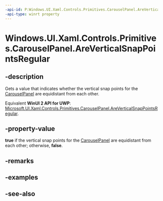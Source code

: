 ```yaml
---
-api-id: P:Windows.UI.Xaml.Controls.Primitives.CarouselPanel.AreVerticalSnapPointsRegular
-api-type: winrt property
---
```


<!-- Property syntax
public bool AreVerticalSnapPointsRegular { get; }
-->

# Windows.UI.Xaml.Controls.Primitives.CarouselPanel.AreVerticalSnapPointsRegular

## -description
Gets a value that indicates whether the vertical snap points for the [CarouselPanel](carouselpanel.md) are equidistant from each other.

Equivalent **WinUI 2 API for UWP**: [Microsoft.UI.Xaml.Controls.Primitives.CarouselPanel.AreVerticalSnapPointsRegular](/windows/winui/api/microsoft.ui.xaml.controls.primitives.carouselpanel.areverticalsnappointsregular).

## -property-value
**true** if the vertical snap points for the [CarouselPanel](carouselpanel.md) are equidistant from each other; otherwise, **false**.

## -remarks

## -examples

## -see-also
